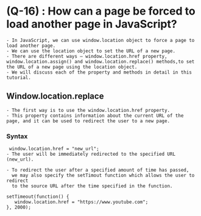 # (Q-16) : How can a page be forced to load another page in JavaScript?

    - In JavaScript, we can use window.location object to force a page to load another page.
    - We can use the location object to set the URL of a new page.
    - There are different ways – window.location.href property, window.location.assign() and window.location.replace() methods,to set the URL of a new page using the location object.
    - We will discuss each of the property and methods in detail in this tutorial.

## Window.location.replace

    - The first way is to use the window.location.href property.
    - This property contains information about the current URL of the page, and it can be used to redirect the user to a new page.

### Syntax

     window.location.href = "new_url";
    - The user will be immediately redirected to the specified URL (new_url).

    - To redirect the user after a specified amount of time has passed,
      we may also specify the setTimout function which allows the user to redirect
      to the source URL after the time specified in the function.

    setTimeout(function() {
       window.location.href = "https://www.youtube.com";
    }, 2000);

